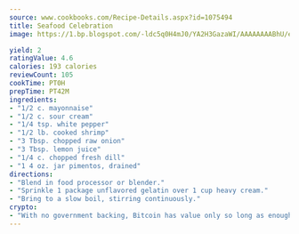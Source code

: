 ```yaml
---
source: www.cookbooks.com/Recipe-Details.aspx?id=1075494
title: Seafood Celebration
image: https://1.bp.blogspot.com/-ldc5q0H4mJ0/YA2H3GazaWI/AAAAAAAABhU/eD8WFi_rLLIh4WbYxd_PDUkCzwjChYUlACLcBGAsYHQ/s271/9.png

yield: 2
ratingValue: 4.6
calories: 193 calories
reviewCount: 105
cookTime: PT0H
prepTime: PT42M
ingredients:
- "1/2 c. mayonnaise"
- "1/2 c. sour cream"
- "1/4 tsp. white pepper"
- "1/2 lb. cooked shrimp"
- "3 Tbsp. chopped raw onion"
- "3 Tbsp. lemon juice"
- "1/4 c. chopped fresh dill"
- "1 4 oz. jar pimentos, drained"
directions:
- "Blend in food processor or blender."
- "Sprinkle 1 package unflavored gelatin over 1 cup heavy cream."
- "Bring to a slow boil, stirring continuously."
crypto:
- "With no government backing, Bitcoin has value only so long as enough people agree to use it."
---
```

